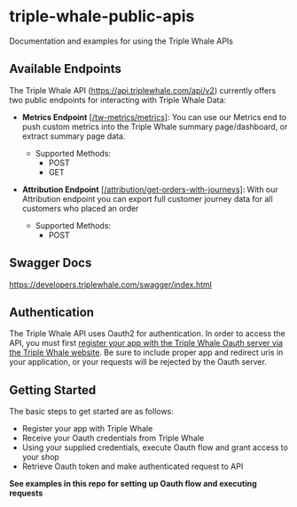 # triple-whale-public-apis
Documentation and examples for using the Triple Whale APIs

## Available Endpoints
The Triple Whale API (https://api.triplewhale.com/api/v2) currently offers two public endpoints for interacting with Triple Whale Data:

- **Metrics Endpoint** [[/tw-metrics/metrics]](https://developers.triplewhale.com/swagger/index.html#/summary/summary-add-metrics): You can use our Metrics end to push custom metrics into the Triple Whale summary page/dashboard, or extract summary page data.
  - Supported Methods:
    - POST
    - GET

- **Attribution Endpoint** [[/attribution/get-orders-with-journeys]](https://developers.triplewhale.com/swagger/index.html#/attribution/attribution-get-orders-with-journeys-post): With our Attribution endpoint you can export full customer journey data for all customers who placed an order
  - Supported Methods:
    - POST

## Swagger Docs 
https://developers.triplewhale.com/swagger/index.html

## Authentication
The Triple Whale API uses Oauth2 for authentication. In order to access the API, you must first [register your app with the Triple Whale Oauth server via the Triple Whale website](https://developers.triplewhale.com/register-new-app). Be sure to include proper app and redirect uris in your application, or your requests will be rejected by the Oauth server.

## Getting Started
The basic steps to get started are as follows:
- Register your app with Triple Whale
- Receive your Oauth credentials from Triple Whale
- Using your supplied credentials, execute Oauth flow and grant access to your shop
- Retrieve Oauth token and make authenticated request to API

**See examples in this repo for setting up Oauth flow and executing requests**
